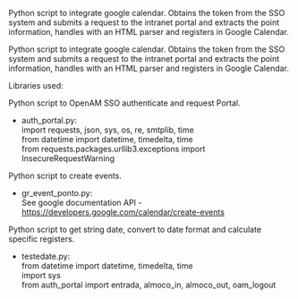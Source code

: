 
Python script to integrate google calendar. Obtains the token from the SSO system and submits a request to the intranet portal and extracts the point information, handles with an HTML parser and registers in Google Calendar.

Python script to integrate google calendar. Obtains the token from the SSO
system and submits a request to the intranet portal and extracts the point
information, handles with an HTML parser and registers in Google Calendar.

Libraries used: 

Python script to OpenAM SSO authenticate and request Portal.
- auth_portal.py:  
import requests, json, sys, os, re, smtplib, time  
from datetime import datetime, timedelta, time  
from requests.packages.urllib3.exceptions import InsecureRequestWarning

Python script to create events.
- gr_event_ponto.py:  
See google documentation API - https://developers.google.com/calendar/create-events

Python script to get string date, convert to date format and calculate specific
registers.
- testedate.py:  
from datetime import datetime, timedelta, time  
import sys  
from auth_portal import entrada, almoco_in, almoco_out, oam_logout
